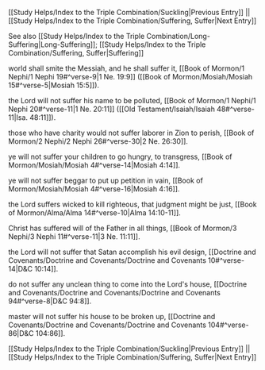 [[Study Helps/Index to the Triple Combination/Suckling|Previous Entry]]  ||  [[Study Helps/Index to the Triple Combination/Suffering, Suffer|Next Entry]]

 See also [[Study Helps/Index to the Triple Combination/Long-Suffering|Long-Suffering]]; [[Study Helps/Index to the Triple Combination/Suffering, Suffer|Suffering]]

 world shall smite the Messiah, and he shall suffer it, [[Book of Mormon/1 Nephi/1 Nephi 19#^verse-9|1 Ne. 19:9]] ([[Book of Mormon/Mosiah/Mosiah 15#^verse-5|Mosiah 15:5]]).

 the Lord will not suffer his name to be polluted, [[Book of Mormon/1 Nephi/1 Nephi 20#^verse-11|1 Ne. 20:11]] ([[Old Testament/Isaiah/Isaiah 48#^verse-11|Isa. 48:11]]).

 those who have charity would not suffer laborer in Zion to perish, [[Book of Mormon/2 Nephi/2 Nephi 26#^verse-30|2 Ne. 26:30]].

 ye will not suffer your children to go hungry, to transgress, [[Book of Mormon/Mosiah/Mosiah 4#^verse-14|Mosiah 4:14]].

 ye will not suffer beggar to put up petition in vain, [[Book of Mormon/Mosiah/Mosiah 4#^verse-16|Mosiah 4:16]].

 the Lord suffers wicked to kill righteous, that judgment might be just, [[Book of Mormon/Alma/Alma 14#^verse-10|Alma 14:10-11]].

 Christ has suffered will of the Father in all things, [[Book of Mormon/3 Nephi/3 Nephi 11#^verse-11|3 Ne. 11:11]].

 the Lord will not suffer that Satan accomplish his evil design, [[Doctrine and Covenants/Doctrine and Covenants/Doctrine and Covenants 10#^verse-14|D&C 10:14]].

 do not suffer any unclean thing to come into the Lord's house, [[Doctrine and Covenants/Doctrine and Covenants/Doctrine and Covenants 94#^verse-8|D&C 94:8]].

 master will not suffer his house to be broken up, [[Doctrine and Covenants/Doctrine and Covenants/Doctrine and Covenants 104#^verse-86|D&C 104:86]].

[[Study Helps/Index to the Triple Combination/Suckling|Previous Entry]]  ||  [[Study Helps/Index to the Triple Combination/Suffering, Suffer|Next Entry]]
